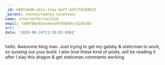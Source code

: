 ```yaml
---
_id: 689fabd0-e5fe-11ea-9af7-bdf1f8188015
_parent: /notes/twenty-nineteen/
name: internetPerson112b
email: 7a09f0bd43ea4eea9f49d69ccb204165
url: ''
date: '2020-08-24T11:39:03.056Z'
---
```

hello. Awesome blog man. Just trying to get my gatsby & staticman to work, so sussing out your build. I also love these kind of posts, will be reading it after I slay this dragon & get staticman comments working.
